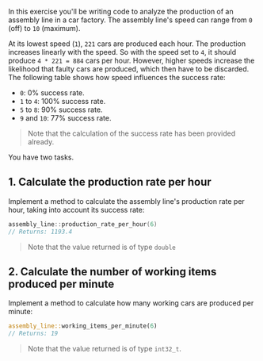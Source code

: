 In this exercise you'll be writing code to analyze the production of an assembly line in a car factory. The assembly line's speed can range from `0` (off) to `10` (maximum).

At its lowest speed (`1`), `221` cars are produced each hour. The production increases linearly with the speed. So with the speed set to `4`, it should produce `4 * 221 = 884` cars per hour. However, higher speeds increase the likelihood that faulty cars are produced, which then have to be discarded. The following table shows how speed influences the success rate:

- `0`: 0% success rate.
- `1` to `4`: 100% success rate.
- `5` to `8`: 90% success rate.
- `9` and `10`: 77% success rate.

> Note that the calculation of the success rate has been provided already.

You have two tasks.

## 1. Calculate the production rate per hour

Implement a method to calculate the assembly line's production rate per hour, taking into account its success rate:

```cpp
assembly_line::production_rate_per_hour(6)
// Returns: 1193.4
```

> Note that the value returned is of type `double`

## 2. Calculate the number of working items produced per minute

Implement a method to calculate how many working cars are produced per minute:

```rust
assembly_line::working_items_per_minute(6)
// Returns: 19
```

> Note that the value returned is of type `int32_t`.
